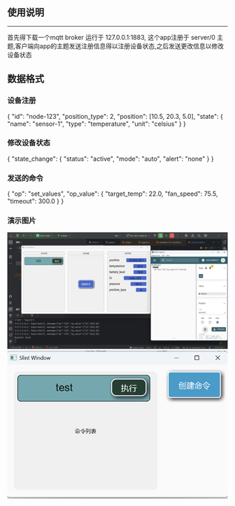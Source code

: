 ## 使用说明
---
首先得下载一个mqtt broker 运行于 127.0.0.1:1883, 这个app注册于 server/0 主题,客户端向app的主题发送注册信息得以注册设备状态,之后发送更改信息以修改设备状态
## 数据格式
### 设备注册
{
  "id": "node-123",
  "position_type": 2,
  "position": [10.5, 20.3, 5.0],
  "state": {
    "name": "sensor-1",
    "type": "temperature",
    "unit": "celsius"
  }
}
### 修改设备状态
{
  "state_change": {
    "status": "active",
    "mode": "auto",
    "alert": "none"
  }
}
### 发送的命令
{
  "op": "set_values",
  "op_value": {
    "target_temp": 22.0,
    "fan_speed": 75.5,
    "timeout": 300.0
  }
}
### 演示图片
![](show2.png)
![](show.png)
